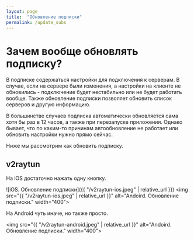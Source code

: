 ```yaml
---
layout: page
title:  "Обновление подписки"
permalink: /update_subs
---
```

# Зачем вообще обновлять подписку?
В подписке содержаться настройки для подключения к серверам. В случае, если на сервере были изменения, а настройки на клиенте не обновились - подключение будет нестабильно или не будет работать вообще. Также обновление подписки позволяет обновить список серверов и другую информацию. 

В большинстве случаев подписка автоматически обновляется сама хотя бы раз в 12 часов, а также при перезапуске приложения. Однако бывает, что по каким-то причинам автообновление не работает или обновить настройки нужно прямо сейчас.

Ниже мы рассмотрим как обновить подписку.

## v2raytun
На iOS достаточно нажать одну кнопку.


![iOS. Обновление подписки]({{ "/v2raytun-ios.jpeg" | relative_url }})
<img src="{{ "/v2raytun-ios.jpeg" | relative_url }}" alt="Andoird. Обновление подписки." width="400">

На Android чуть иначе, но также просто.


<img src="{{ "/v2raytun-android.jpeg" | relative_url }}" alt="Andoird. Обновление подписки." width="400">